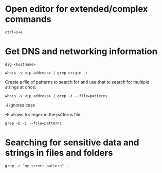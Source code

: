 # Open editor for extended/complex commands
`ctrl+x+e`

# Get DNS and networking information
`dig <hostname>`

`whois -v <ip_address> | grep origin -i`

Create a file of patterns to search for and use that to search for multiple strings at once:

`whois -v <ip_address> | grep -i --file=patterns`

-i ignores case

-E allows for regex in the patterns file:

`grep -E -i --file=patterns`

# Searching for sensitive data and strings in files and folders
`grep -r "my secert pattern" .`
